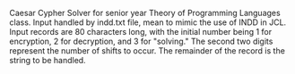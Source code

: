 Caesar Cypher Solver for senior year Theory of Programming Languages class. Input handled by indd.txt file, mean to mimic the use of INDD in JCL. Input records are 80 characters long, with the initial number being 1 for encryption, 2 for decryption, and 3 for "solving." The second two digits represent the number of shifts to occur. The remainder of the record is the string to be handled. 